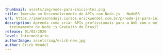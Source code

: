 ```yaml
---
thumbnail: assets/img/node-para-iniciantes.png
title: Imersão em Desenvolvimento de APIs com Node.js - NodeBR
url: https://imersaonodejs.cursos.erickwendel.com.br/p/node-js-para-iniciantes-nodebr?origin=CursoErickWendel
description: Aprenda como criar APIs profissionais para a Web com o melhor
  treinamento de Node.js Gratuito do Brasil
release: 01/02/2020
level: Intermediário
authorImage: assets/img/erick-new.jpg
author: Erick Wendel
---
```

